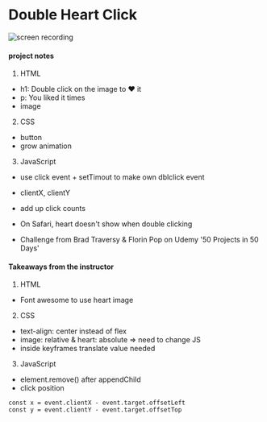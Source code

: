 # Double Heart Click

![screen recording](https://media.giphy.com/media/gKIK1QAglSBAX8H33f/giphy.gif)

#### project notes

1. HTML
- h1: Double click on the image to ❤️ it
- p: You liked it <span><span> times
- image

2. CSS
- button
- grow animation

3. JavaScript
- use click event + setTimout to make own dblclick event
- clientX, clientY
- add up click counts

- On Safari, heart doesn't show when double clicking

+ Challenge from Brad Traversy & Florin Pop on Udemy '50 Projects in 50 Days'

#### Takeaways from the instructor
1. HTML
- Font awesome to use heart image

2. CSS
- text-align: center instead of flex
- image: relative & heart: absolute => need to change JS
- inside keyframes translate value needed

3. JavaScript
- element.remove() after appendChild
- click position 
```
const x = event.clientX - event.target.offsetLeft
const y = event.clientY - event.target.offsetTop
```